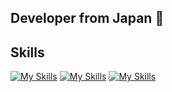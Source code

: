## Developer from Japan 🗾

## Skills
[![My Skills](https://skillicons.dev/icons?i=ruby,rails,ts,js,react,graphql,docker)](https://skillicons.dev)
[![My Skills](https://skillicons.dev/icons?i=tailwind,jquery,react)](https://skillicons.dev)
[![My Skills](https://skillicons.dev/icons?i=html,css)](https://skillicons.dev)
